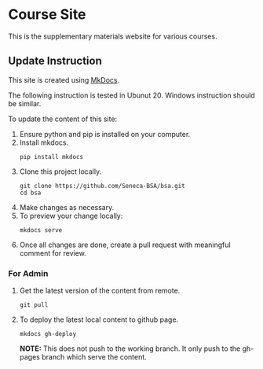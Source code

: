 # Course Site

This is the supplementary materials website for various courses.

## Update Instruction

This site is created using [MkDocs](https://www.mkdocs.org/).

The following instruction is tested in Ubunut 20. Windows instruction should be similar.

To update the content of this site:

1. Ensure python and pip is installed on your computer.
1. Install mkdocs.
    ```
    pip install mkdocs
    ```
1. Clone this project locally.
    ```
    git clone https://github.com/Seneca-BSA/bsa.git
    cd bsa
    ```
1. Make changes as necessary.
1. To preview your change locally:
    ```
    mkdocs serve
    ```
1. Once all changes are done, create a pull request with meaningful comment for review.

### For Admin

1. Get the latest version of the content from remote.
    ```
    git pull
    ```
1. To deploy the latest local content to github page.
    ```
    mkdocs gh-deploy
    ```
    **NOTE:** This does not push to the working branch. It only push to the gh-pages branch which serve the content.